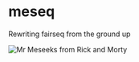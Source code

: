 # meseq
Rewriting fairseq from the ground up

![Mr Meseeks from Rick and Morty](https://www.okempillustration.com/wp-content/uploads/2017/05/meseeks.jpg)
